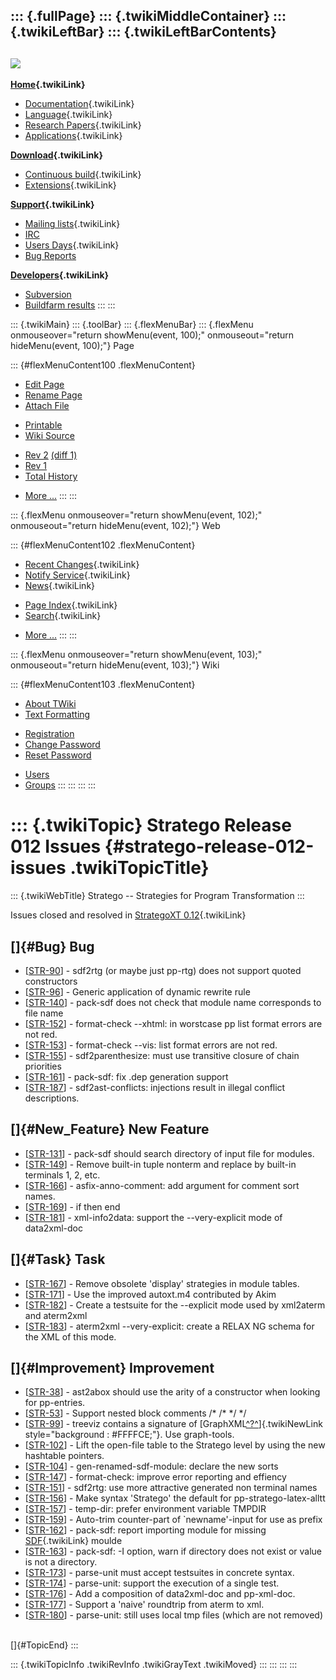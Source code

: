 ::: {.fullPage}
::: {.twikiMiddleContainer}
::: {.twikiLeftBar}
::: {.twikiLeftBarContents}
  ----------------------------------------------------------------------------------
  [![](../pub/Stratego/StrategoLogo/StrategoLogoTextlessWhite-100px.png)](WebHome)
  ----------------------------------------------------------------------------------

**[Home](WebHome){.twikiLink}**

-   [Documentation](StrategoDocumentation){.twikiLink}
-   [Language](StrategoLanguage){.twikiLink}
-   [Research Papers](StrategoPublications){.twikiLink}
-   [Applications](StrategoApplication){.twikiLink}

**[Download](StrategoDownload){.twikiLink}**

-   [Continuous build](ContinuousBuild){.twikiLink}
-   [Extensions](AdditionalPackageDownload){.twikiLink}

**[Support](StrategoSupport){.twikiLink}**

-   [Mailing lists](MailingList){.twikiLink}
-   [IRC](irc://irc.freenode.net/#stratego)
-   [Users Days](StrategoUsersDay){.twikiLink}
-   [Bug Reports](http://yellowgrass.org/project/StrategoXT)

**[Developers](StrategoDev){.twikiLink}**

-   [Subversion](https://svn.strategoxt.org/repos/StrategoXT/strategoxt/trunk)
-   [Buildfarm
    results](http://hydra.nixos.org/jobset/strategoxt/strategoxt-release/all)
:::
:::

::: {.twikiMain}
::: {.toolBar}
::: {.flexMenuBar}
::: {.flexMenu onmouseover="return showMenu(event, 100);" onmouseout="return hideMenu(event, 100);"}
Page

::: {#flexMenuContent100 .flexMenuContent}
-   [Edit
    Page](http://www.program-transformation.org/edit/Stratego/StrategoRelease012Issues?t=1536825680)
-   [Rename
    Page](http://www.program-transformation.org/rename/Stratego/StrategoRelease012Issues)
-   [Attach
    File](http://www.program-transformation.org/attach/Stratego/StrategoRelease012Issues)

<!-- -->

-   [Printable](http://www.program-transformation.org/view/Stratego/StrategoRelease012Issues?skin=print.pattern)
-   [Wiki
    Source](http://www.program-transformation.org/view/Stratego/StrategoRelease012Issues?skin=text&raw=on&contenttype=text/plain)

<!-- -->

-   [Rev
    2](http://www.program-transformation.org/view/Stratego/StrategoRelease012Issues?rev=1.2)
    [(diff 1)](http://www.program-transformation.org/rdiff/Stratego/StrategoRelease012Issues?rev1=1.2&rev2=1.1)
-   [Rev
    1](http://www.program-transformation.org/view/Stratego/StrategoRelease012Issues?rev=1.1)
-   [Total
    History](http://www.program-transformation.org/rdiff/Stratego/StrategoRelease012Issues)

<!-- -->

-   [More
    \...](http://www.program-transformation.org/oops/Stratego/StrategoRelease012Issues?template=oopsmore&param1=1.2&param2=1.2)
:::
:::

::: {.flexMenu onmouseover="return showMenu(event, 102);" onmouseout="return hideMenu(event, 102);"}
Web

::: {#flexMenuContent102 .flexMenuContent}
-   [Recent Changes](WebChanges){.twikiLink}
-   [Notify Service](WebNotify){.twikiLink}
-   [News](WebNews){.twikiLink}

<!-- -->

-   [Page Index](WebIndex){.twikiLink}
-   [Search](WebSearch){.twikiLink}

<!-- -->

-   [More
    \...](http://www.program-transformation.org/oops/Stratego/StrategoRelease012Issues?template=oopsmore&param1=1.2&param2=1.2)
:::
:::

::: {.flexMenu onmouseover="return showMenu(event, 103);" onmouseout="return hideMenu(event, 103);"}
Wiki

::: {#flexMenuContent103 .flexMenuContent}
-   [About
    TWiki](http://www.program-transformation.org/view/TWiki/WebHome)
-   [Text
    Formatting](http://www.program-transformation.org/view/TWiki/TextFormattingRules)

<!-- -->

-   [Registration](http://www.program-transformation.org/view/TWiki/TWikiRegistration)
-   [Change
    Password](http://www.program-transformation.org/view/TWiki/ChangePassword)
-   [Reset
    Password](http://www.program-transformation.org/view/TWiki/ResetPassword)

<!-- -->

-   [Users](http://www.program-transformation.org/view/Main/TWikiUsers)
-   [Groups](http://www.program-transformation.org/view/Main/TWikiGroups)
:::
:::
:::
:::

::: {.twikiTopic}
Stratego Release 012 Issues {#stratego-release-012-issues .twikiTopicTitle}
===========================

::: {.twikiWebTitle}
Stratego \-- Strategies for Program Transformation
:::

Issues closed and resolved in [StrategoXT
0.12](StrategoRelease012){.twikiLink}

[]{#Bug} Bug
------------

-   \[[STR-90](https://catamaran.labs.cs.uu.nl/jira/browse/STR-90)\] -
    sdf2rtg (or maybe just pp-rtg) does not support quoted constructors
-   \[[STR-96](https://catamaran.labs.cs.uu.nl/jira/browse/STR-96)\] -
    Generic application of dynamic rewrite rule
-   \[[STR-140](https://catamaran.labs.cs.uu.nl/jira/browse/STR-140)\] -
    pack-sdf does not check that module name corresponds to file name
-   \[[STR-152](https://catamaran.labs.cs.uu.nl/jira/browse/STR-152)\] -
    format-check \--xhtml: in worstcase pp list format errors are not
    red.
-   \[[STR-153](https://catamaran.labs.cs.uu.nl/jira/browse/STR-153)\] -
    format-check \--vis: list format errors are not red.
-   \[[STR-155](https://catamaran.labs.cs.uu.nl/jira/browse/STR-155)\] -
    sdf2parenthesize: must use transitive closure of chain priorities
-   \[[STR-161](https://catamaran.labs.cs.uu.nl/jira/browse/STR-161)\] -
    pack-sdf: fix .dep generation support
-   \[[STR-187](https://catamaran.labs.cs.uu.nl/jira/browse/STR-187)\] -
    sdf2ast-conflicts: injections result in illegal conflict
    descriptions.

[]{#New_Feature} New Feature
----------------------------

-   \[[STR-131](https://catamaran.labs.cs.uu.nl/jira/browse/STR-131)\] -
    pack-sdf should search directory of input file for modules.
-   \[[STR-149](https://catamaran.labs.cs.uu.nl/jira/browse/STR-149)\] -
    Remove built-in tuple nonterm and replace by built-in terminals 1,
    2, etc.
-   \[[STR-166](https://catamaran.labs.cs.uu.nl/jira/browse/STR-166)\] -
    asfix-anno-comment: add argument for comment sort names.
-   \[[STR-169](https://catamaran.labs.cs.uu.nl/jira/browse/STR-169)\] -
    if then end
-   \[[STR-181](https://catamaran.labs.cs.uu.nl/jira/browse/STR-181)\] -
    xml-info2data: support the \--very-explicit mode of data2xml-doc

[]{#Task} Task
--------------

-   \[[STR-167](https://catamaran.labs.cs.uu.nl/jira/browse/STR-167)\] -
    Remove obsolete \'display\' strategies in module tables.
-   \[[STR-171](https://catamaran.labs.cs.uu.nl/jira/browse/STR-171)\] -
    Use the improved autoxt.m4 contributed by Akim
-   \[[STR-182](https://catamaran.labs.cs.uu.nl/jira/browse/STR-182)\] -
    Create a testsuite for the \--explicit mode used by xml2aterm and
    aterm2xml
-   \[[STR-183](https://catamaran.labs.cs.uu.nl/jira/browse/STR-183)\] -
    aterm2xml \--very-explicit: create a RELAX NG schema for the XML of
    this mode.

[]{#Improvement} Improvement
----------------------------

-   \[[STR-38](https://catamaran.labs.cs.uu.nl/jira/browse/STR-38)\] -
    ast2abox should use the arity of a constructor when looking for
    pp-entries.
-   \[[STR-53](https://catamaran.labs.cs.uu.nl/jira/browse/STR-53)\] -
    Support nested block comments /\* /\* \*/ \*/
-   \[[STR-99](https://catamaran.labs.cs.uu.nl/jira/browse/STR-99)\] -
    treeviz contains a signature of
    [GraphXML[^?^](http://www.program-transformation.org/edit/Stratego/GraphXML?topicparent=Stratego.StrategoRelease012Issues)]{.twikiNewLink
    style="background : #FFFFCE;"}. Use graph-tools.
-   \[[STR-102](https://catamaran.labs.cs.uu.nl/jira/browse/STR-102)\] -
    Lift the open-file table to the Stratego level by using the new
    hashtable pointers.
-   \[[STR-104](https://catamaran.labs.cs.uu.nl/jira/browse/STR-104)\] -
    gen-renamed-sdf-module: declare the new sorts
-   \[[STR-147](https://catamaran.labs.cs.uu.nl/jira/browse/STR-147)\] -
    format-check: improve error reporting and effiency
-   \[[STR-151](https://catamaran.labs.cs.uu.nl/jira/browse/STR-151)\] -
    sdf2rtg: use more attractive generated non terminal names
-   \[[STR-156](https://catamaran.labs.cs.uu.nl/jira/browse/STR-156)\] -
    Make syntax \'Stratego\' the default for pp-stratego-latex-alltt
-   \[[STR-157](https://catamaran.labs.cs.uu.nl/jira/browse/STR-157)\] -
    temp-dir: prefer environment variable TMPDIR
-   \[[STR-159](https://catamaran.labs.cs.uu.nl/jira/browse/STR-159)\] -
    Auto-trim counter-part of \`newname\'-input for use as prefix
-   \[[STR-162](https://catamaran.labs.cs.uu.nl/jira/browse/STR-162)\] -
    pack-sdf: report importing module for missing [SDF](SDF){.twikiLink}
    moulde
-   \[[STR-163](https://catamaran.labs.cs.uu.nl/jira/browse/STR-163)\] -
    pack-sdf: -I option, warn if directory does not exist or value is
    not a directory.
-   \[[STR-173](https://catamaran.labs.cs.uu.nl/jira/browse/STR-173)\] -
    parse-unit must accept testsuites in concrete syntax.
-   \[[STR-174](https://catamaran.labs.cs.uu.nl/jira/browse/STR-174)\] -
    parse-unit: support the execution of a single test.
-   \[[STR-176](https://catamaran.labs.cs.uu.nl/jira/browse/STR-176)\] -
    Add a composition of data2xml-doc and pp-xml-doc.
-   \[[STR-177](https://catamaran.labs.cs.uu.nl/jira/browse/STR-177)\] -
    Support a \'naive\' roundtrip from aterm to xml.
-   \[[STR-180](https://catamaran.labs.cs.uu.nl/jira/browse/STR-180)\] -
    parse-unit: still uses local tmp files (which are not removed)

\
[]{#TopicEnd}
:::

::: {.twikiTopicInfo .twikiRevInfo .twikiGrayText .twikiMoved}
:::
:::
:::
:::
